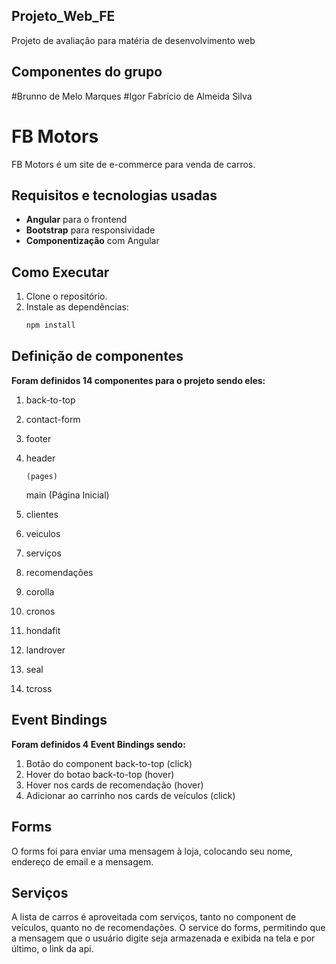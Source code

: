 ## Projeto_Web_FE
Projeto de avaliação para matéria de desenvolvimento web
## Componentes do grupo
#Brunno de Melo Marques
#Igor Fabrício de Almeida Silva

# FB Motors

FB Motors é um site de e-commerce para venda de carros.

## Requisitos e tecnologias usadas

- **Angular** para o frontend
- **Bootstrap** para responsividade
- **Componentização** com Angular

## Como Executar

1. Clone o repositório.
2. Instale as dependências:
   ```bash
   npm install

## Definição de componentes

**Foram definidos 14 componentes para o projeto sendo eles:**

1.  back-to-top
2.	contact-form
3.	footer
4.	header

        (pages)

	main (Página Inicial)
5.	clientes
6.	veiculos
7.	serviços
8.	recomendações
9.	corolla
10.	cronos
11.	hondafit
12.	landrover
13.	seal
14.	tcross

## Event Bindings

**Foram definidos 4 Event Bindings sendo:**

1. Botão do component back-to-top (click)
2. Hover do botao back-to-top (hover)
3. Hover nos cards de recomendação (hover)
4. Adicionar ao carrinho nos cards de veículos (click)

## Forms

O forms foi para enviar uma mensagem à loja, colocando seu nome, endereço de email e a mensagem.

## Serviços

A lista de carros é aproveitada com serviços, tanto no component de veículos, quanto no de recomendações.
O service do forms, permitindo que a mensagem que o usuário digite seja armazenada e exibida na tela e por último, o link da api.

